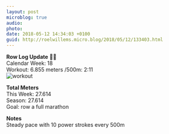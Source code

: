 ```yaml
---
layout: post
microblog: true
audio: 
photo: 
date: 2018-05-12 14:34:03 +0100
guid: http://roelwillems.micro.blog/2018/05/12/133403.html
---
```

**Row Log Update** 🚣‍♂️  
Calendar Week: 18  
Workout: 6.855 meters /500m: 2:11  
![workout](https://roelwillems.com/uploads/2018/70d85c2269.jpg)

**Total Meters**  
This Week: 27.614  
Season: 27.614  
Goal: row a full marathon  

**Notes**  
Steady pace with 10 power strokes every 500m
